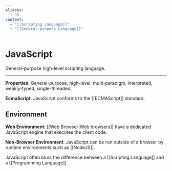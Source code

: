 ```yaml
---
aliases:
  - JS
context:
  - "[[Scripting Language]]"
  - "[[General-purpose Language]]"
---
```


# JavaScript

General-purpose high-level scripting language.

---

**Properties**: General-purpose, high-level, multi-paradigm, interpreted, weakly-typed, single-threaded.

**EcmaScript**: JavaScript conforms to the [[ECMAScript]] standard.

## Environment

**Web Environment**: [[Web Browser|Web browsers]] have a dedicated JavaScript engine that executes the client code.

**Non-Browser Environment**: JavaScript can be run outside of a browser by runtime environments such as [[NodeJS]].

JavaScript often blurs the difference between a [[Scripting Language]] and a [[Programming Language]].
